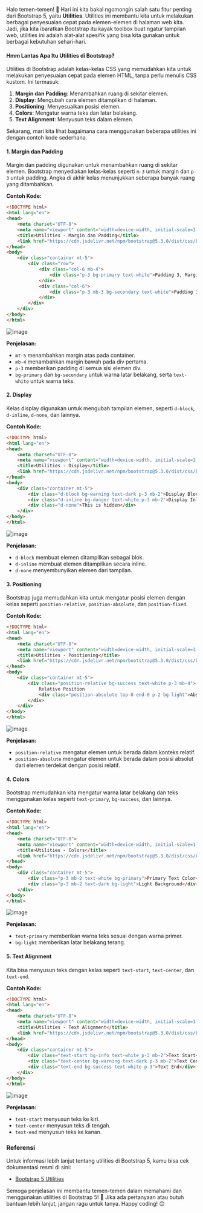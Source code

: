 
Halo temen-temen! 🌟 Hari ini kita bakal ngomongin salah satu fitur penting dari Bootstrap 5, yaitu **Utilities**. Utilities ini membantu kita untuk melakukan berbagai penyesuaian cepat pada elemen-elemen di halaman web kita. Jadi, jika kita ibaratkan Bootstrap itu kayak toolbox buat ngatur tampilan web, utilities ini adalah alat-alat spesifik yang bisa kita gunakan untuk berbagai kebutuhan sehari-hari. 

#### Hmm Lantas Apa Itu Utilities di Bootstrap?

Utilities di Bootstrap adalah kelas-kelas CSS yang memudahkan kita untuk melakukan penyesuaian cepat pada elemen HTML, tanpa perlu menulis CSS kustom. Ini termasuk:

1. **Margin dan Padding**: Menambahkan ruang di sekitar elemen.
2. **Display**: Mengubah cara elemen ditampilkan di halaman.
3. **Positioning**: Menyesuaikan posisi elemen.
4. **Colors**: Mengatur warna teks dan latar belakang.
5. **Text Alignment**: Menyusun teks dalam elemen.

Sekarang, mari kita lihat bagaimana cara menggunakan beberapa utilities ini dengan contoh kode sederhana.

#### 1. Margin dan Padding

Margin dan padding digunakan untuk menambahkan ruang di sekitar elemen. Bootstrap menyediakan kelas-kelas seperti `m-3` untuk margin dan `p-3` untuk padding. Angka di akhir kelas menunjukkan seberapa banyak ruang yang ditambahkan.

**Contoh Kode:**

```html
<!DOCTYPE html>
<html lang="en">
<head>
    <meta charset="UTF-8">
    <meta name="viewport" content="width=device-width, initial-scale=1.0">
    <title>Utilities - Margin dan Padding</title>
    <link href="https://cdn.jsdelivr.net/npm/bootstrap@5.3.0/dist/css/bootstrap.min.css" rel="stylesheet">
</head>
<body>
    <div class="container mt-5">
        <div class="row">
            <div class="col-6 mb-4">
                <div class="p-3 bg-primary text-white">Padding 3, Margin Bottom 4</div>
            </div>
            <div class="col-6">
                <div class="p-3 mb-3 bg-secondary text-white">Padding 3, Margin Bottom 3</div>
            </div>
        </div>
    </div>
</body>
</html>
```
![image](https://github.com/user-attachments/assets/f208a932-8084-436d-9b67-5686395a9f4f)


**Penjelasan:**
- `mt-5` menambahkan margin atas pada container.
- `mb-4` menambahkan margin bawah pada div pertama.
- `p-3` memberikan padding di semua sisi elemen div.
- `bg-primary` dan `bg-secondary` untuk warna latar belakang, serta `text-white` untuk warna teks.

#### 2. Display

Kelas display digunakan untuk mengubah tampilan elemen, seperti `d-block`, `d-inline`, `d-none`, dan lainnya.

**Contoh Kode:**

```html
<!DOCTYPE html>
<html lang="en">
<head>
    <meta charset="UTF-8">
    <meta name="viewport" content="width=device-width, initial-scale=1.0">
    <title>Utilities - Display</title>
    <link href="https://cdn.jsdelivr.net/npm/bootstrap@5.3.0/dist/css/bootstrap.min.css" rel="stylesheet">
</head>
<body>
    <div class="container mt-5">
        <div class="d-block bg-warning text-dark p-3 mb-2">Display Block</div>
        <div class="d-inline bg-danger text-white p-3 mb-2">Display Inline</div>
        <div class="d-none">This is hidden</div>
    </div>
</body>
</html>
```
![image](https://github.com/user-attachments/assets/ad3eaaab-67cf-4daa-bf74-8dae4c516552)

**Penjelasan:**
- `d-block` membuat elemen ditampilkan sebagai blok.
- `d-inline` membuat elemen ditampilkan secara inline.
- `d-none` menyembunyikan elemen dari tampilan.

#### 3. Positioning

Bootstrap juga memudahkan kita untuk mengatur posisi elemen dengan kelas seperti `position-relative`, `position-absolute`, dan `position-fixed`.

**Contoh Kode:**

```html
<!DOCTYPE html>
<html lang="en">
<head>
    <meta charset="UTF-8">
    <meta name="viewport" content="width=device-width, initial-scale=1.0">
    <title>Utilities - Positioning</title>
    <link href="https://cdn.jsdelivr.net/npm/bootstrap@5.3.0/dist/css/bootstrap.min.css" rel="stylesheet">
</head>
<body>
    <div class="container mt-5">
        <div class="position-relative bg-success text-white p-3 mb-4">
            Relative Position
            <div class="position-absolute top-0 end-0 p-2 bg-light">Absolute Position</div>
        </div>
    </div>
</body>
</html>
```
![image](https://github.com/user-attachments/assets/0dea5080-24d7-42d4-a13d-7278ea9246c2)

**Penjelasan:**
- `position-relative` mengatur elemen untuk berada dalam konteks relatif.
- `position-absolute` mengatur elemen untuk berada dalam posisi absolut dari elemen terdekat dengan posisi relatif.

#### 4. Colors

Bootstrap memudahkan kita mengatur warna latar belakang dan teks menggunakan kelas seperti `text-primary`, `bg-success`, dan lainnya.

**Contoh Kode:**

```html
<!DOCTYPE html>
<html lang="en">
<head>
    <meta charset="UTF-8">
    <meta name="viewport" content="width=device-width, initial-scale=1.0">
    <title>Utilities - Colors</title>
    <link href="https://cdn.jsdelivr.net/npm/bootstrap@5.3.0/dist/css/bootstrap.min.css" rel="stylesheet">
</head>
<body>
    <div class="container mt-5">
        <div class="p-3 mb-2 text-white bg-primary">Primary Text Color</div>
        <div class="p-3 mb-2 text-dark bg-light">Light Background</div>
    </div>
</body>
</html>
```
![image](https://github.com/user-attachments/assets/58a8c953-e5f7-4281-9aeb-48a54a449b11)


**Penjelasan:**
- `text-primary` memberikan warna teks sesuai dengan warna primer.
- `bg-light` memberikan latar belakang terang.

#### 5. Text Alignment

Kita bisa menyusun teks dengan kelas seperti `text-start`, `text-center`, dan `text-end`.

**Contoh Kode:**

```html
<!DOCTYPE html>
<html lang="en">
<head>
    <meta charset="UTF-8">
    <meta name="viewport" content="width=device-width, initial-scale=1.0">
    <title>Utilities - Text Alignment</title>
    <link href="https://cdn.jsdelivr.net/npm/bootstrap@5.3.0/dist/css/bootstrap.min.css" rel="stylesheet">
</head>
<body>
    <div class="container mt-5">
        <div class="text-start bg-info text-white p-3 mb-2">Text Start</div>
        <div class="text-center bg-warning text-dark p-3 mb-2">Text Center</div>
        <div class="text-end bg-success text-white p-3">Text End</div>
    </div>
</body>
</html>
```
![image](https://github.com/user-attachments/assets/f7b77c9c-e86b-4dff-918b-365ef68a1246)


**Penjelasan:**
- `text-start` menyusun teks ke kiri.
- `text-center` menyusun teks di tengah.
- `text-end` menyusun teks ke kanan.

### Referensi

Untuk informasi lebih lanjut tentang utilities di Bootstrap 5, kamu bisa cek dokumentasi resmi di sini:

- [Bootstrap 5 Utilities](https://getbootstrap.com/docs/5.3/utilities/)

Semoga penjelasan ini membantu temen-temen dalam memahami dan menggunakan utilities di Bootstrap 5! 🚀 Jika ada pertanyaan atau butuh bantuan lebih lanjut, jangan ragu untuk tanya. Happy coding! 😊
